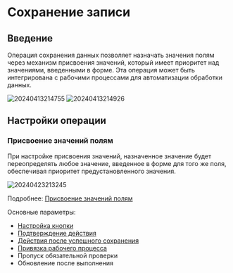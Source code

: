 # Сохранение записи

## Введение

Операция сохранения данных позволяет назначать значения полям через механизм присвоения значений, который имеет приоритет над значениями, введенными в форме. Эта операция может быть интегрирована с рабочими процессами для автоматизации обработки данных.

![20240413214755](https://static-docs.nocobase.com/20240413214755.png)
![20240413214926](https://static-docs.nocobase.com/20240413214926.png)

## Настройки операции

### Присвоение значений полям

При настройке присвоения значений, назначенное значение будет переопределять любое значение, введенное в форме для того же поля, обеспечивая приоритет предустановленного значения.

![20240423213245](https://static-docs.nocobase.com/20240423213245.png)

Подробнее: [Присвоение значений полям](/handbook/ui/actions/action-settings/assign-value)

Основные параметры:
- [Настройка кнопки](/handbook/ui/actions/action-settings/edit-button)
- [Подтверждение действия](/handbook/ui/actions/action-settings/double-check)
- [Действия после успешного сохранения](/handbook/ui/actions/action-settings/affter-successful)
- [Привязка рабочего процесса](/handbook/ui/actions/action-settings/bind-workflow)
- Пропуск обязательной проверки
- Обновление после выполнения
